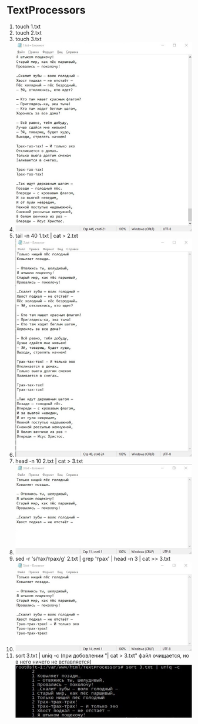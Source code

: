 # TextProcessors
1. touch 1.txt
2. touch 2.txt
3. touch 3.txt
4. ![Image alt](https://github.com/NikKokor/TextProcessors/raw/main/image1.jpg)
5. tail -n 40 1.txt | cat > 2.txt
6. ![Image alt](https://github.com/NikKokor/TextProcessors/raw/main/image2.jpg)
7. head -n 10 2.txt | cat > 3.txt
8. ![Image alt](https://github.com/NikKokor/TextProcessors/raw/main/image3.jpg)
9. sed -r 's/тах/трах/g' 2.txt | grep 'трах' | head -n 3 | cat >> 3.txt
10. ![Image alt](https://github.com/NikKokor/TextProcessors/raw/main/image4.jpg)
11. sort 3.txt | uniq -c (при добовлении "| cat > 3.txt" файл очищается, но в него ничего не вставляется)
![Image alt](https://github.com/NikKokor/TextProcessors/raw/main/sort.jpg)
